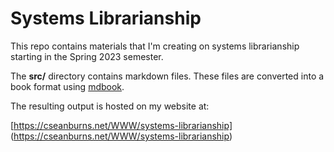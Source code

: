 # Systems Librarianship

This repo contains materials that I'm creating on systems
librarianship starting in the Spring 2023 semester.

The **src/** directory contains markdown files.
These files are converted into a book format
using [mdbook][mdBook].

The resulting output is hosted on my website at:

[https://cseanburns.net/WWW/systems-librarianship]
(https://cseanburns.net/WWW/systems-librarianship)

[mdBook]:https://cseanburns.net/WWW/ERM-book/
